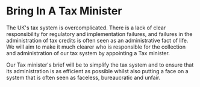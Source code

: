 Bring In A Tax Minister
=======================

The UK's tax system is overcomplicated. There is a lack of clear 
responsibility for regulatory and implementation failures, and failures 
in the administration of tax credits is often seen as an administrative 
fact of life. We will aim to make it much clearer who is responsible for 
the collection and administration of our tax system by appointing a Tax 
minister.

Our Tax minister's brief will be to simplify the tax system and to 
ensure that its administration is as efficient as possible whilst also 
putting a face on a system that is often seen as faceless, bureaucratic 
and unfair.